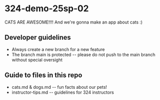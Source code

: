 
# 324-demo-25sp-02
CATS ARE AWESOME!!!! And we're gonna make an app about cats :)

## Developer guidelines
- Always create a new branch for a new feature
- The branch main is protected -- please do not push to the main branch without special oversight


## Guide to files in this repo
- cats.md & dogs.md -- fun facts about our pets!
- instructor-tips.md -- guidelines for 324 instructors



